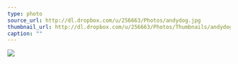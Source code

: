 ```yaml
---
type: photo
source_url: http://dl.dropbox.com/u/256663/Photos/andydog.jpg
thumbnail_url: http://dl.dropbox.com/u/256663/Photos/Thumbnails/andydog.jpg
caption: ""
---
```

![](http://dl.dropbox.com/u/256663/Photos/andydog.jpg)